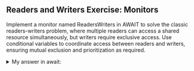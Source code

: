 ## Readers and Writers Exercise: Monitors

Implement a monitor named ReadersWriters in AWAIT to solve the classic readers-writers problem, where multiple readers can access a shared resource simultaneously, but writers require exclusive access.
Use conditional variables to coordinate access between readers and writers, ensuring mutual exclusion and prioritization as required.

<details>
<summary>My answer in await: </summary>

    ```

    monitor ReadersWriters{

        int nr = 0;
        int nw = 0;
        cond ok_to_read;
        cond ok_to_write;

        procedure request_read() {
            while (nw>0) wait(ok_to_read);
            nr = nr + 1;
        }

        procedure release_read(){
            nr = nr - 1;
            if (nr == 0) signal (ok_to_write);
        }

        procedure request_write(){
            while (nr>0 OR nw> 0) wait(ok_to_read);
            nw = nw + 1;
        }

        procedure release_write(){
            nw = nw - 1; // no hace falta hacer if nw == 0 pq solo hay un writer en la db
            signal(ok_to_write);
            signal_all(ok_to_read);
        }
    }

    ```

</details>